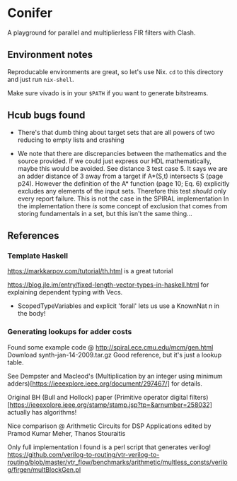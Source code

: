 # Conifer

A playground for parallel and multiplierless FIR filters with Clash.


## Environment notes

Reproducable environments are great, so let's use Nix.
`cd` to this directory and just run `nix-shell`.

Make sure vivado is in your `$PATH` if you want to generate bitstreams.

## Hcub bugs found

  * There's that dumb thing about target sets that are all powers of two reducing to empty lists and crashing

  * We note that there are discrepancies between the mathematics and the source
    provided. If we could just express our HDL mathematically, maybe this would
    be avoided. See distance 3 test case 5. It says we are an adder distance of
    3 away from a target if A*(S,t) intersects S (page p24). However the
    definition of the A* function (page 10; Eq. 6) explicitly excludes any
    elements of the input sets. Therefore this test *should* only every report
    failure. This is not the case in the SPIRAL implementation In the
    implementation there *is* some concept of exclusion that comes from storing
    fundamentals in a set, but this isn't the same thing...


## References

### Template Haskell

https://markkarpov.com/tutorial/th.html is a great tutorial

https://blog.jle.im/entry/fixed-length-vector-types-in-haskell.html for
explaining dependent typing with Vecs.

  + ScopedTypeVariables and explicit 'forall' lets us use a KnownNat n in the
    body!

### Generating lookups for adder costs

Found some example code @ http://spiral.ece.cmu.edu/mcm/gen.html Download
synth-jan-14-2009.tar.gz Good reference, but it's just a lookup table.

See Dempster and Macleod's (Multiplication by an integer using minimum
adders)[https://ieeexplore.ieee.org/document/297467/] for details.

Original BH (Bull and Hollock) paper (Primitive operator digital
filters)[https://ieeexplore.ieee.org/stamp/stamp.jsp?tp=&arnumber=258032]
actually has algorithms!

Nice comparison @ Arithmetic Circuits for DSP Applications
edited by Pramod Kumar Meher, Thanos Stouraitis

Only full implementation I found is a perl script that generates verilog!
https://github.com/verilog-to-routing/vtr-verilog-to-routing/blob/master/vtr_flow/benchmarks/arithmetic/multless_consts/verilog/firgen/multBlockGen.pl
